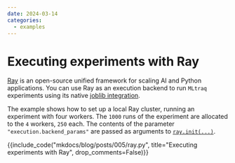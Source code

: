 ```yaml
---
date: 2024-03-14
categories:
  - examples
---
```


# Executing experiments with Ray

[Ray](https://docs.ray.io/en/latest/) is an open-source unified framework for scaling AI and Python applications.
You can use Ray as an execution backend to run `MLtraq` experiments using its native [joblib integration](https://docs.ray.io/en/latest/ray-more-libs/joblib.html).

The example shows how to set up a local Ray cluster, running an experiment with four workers.
The `1000` runs of the experiment are allocated to the `4` workers, `250` each.
The contents of the parameter `"execution.backend_params"` are passed as arguments to [`ray.init(...)`](https://docs.ray.io/en/latest/ray-core/api/doc/ray.init.html).

{{include_code("mkdocs/blog/posts/005/ray.py", title="Executing experiments with Ray", drop_comments=False)}}

